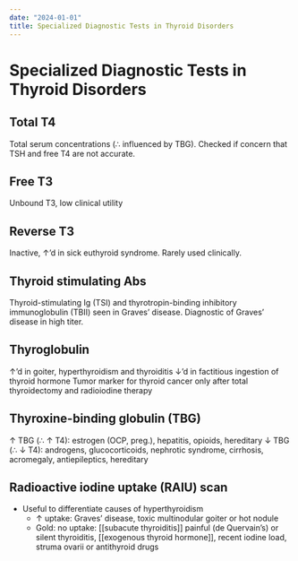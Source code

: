 ```yaml
---
date: "2024-01-01"
title: Specialized Diagnostic Tests in Thyroid Disorders
---
```



# Specialized Diagnostic Tests in Thyroid Disorders

## Total T4

Total serum concentrations (∴ influenced by TBG). Checked if concern that TSH and free T4 are not accurate.

## Free T3

Unbound T3, low clinical utility

## Reverse T3

Inactive, ↑’d in sick euthyroid syndrome. Rarely used clinically.

## Thyroid stimulating Abs

Thyroid-stimulating Ig (TSI) and thyrotropin-binding inhibitory immunoglobulin (TBII) seen in Graves’ disease. Diagnostic of Graves’ disease in high titer.

## Thyroglobulin

↑’d in goiter, hyperthyroidism and thyroiditis
↓’d in factitious ingestion of thyroid hormone
Tumor marker for thyroid cancer only after total thyroidectomy and radioiodine therapy

## Thyroxine-binding globulin (TBG)

↑ TBG (∴ ↑ T4): estrogen (OCP, preg.), hepatitis, opioids, hereditary
↓ TBG (∴ ↓ T4): androgens, glucocorticoids, nephrotic syndrome, cirrhosis, acromegaly, antiepileptics, hereditary

## Radioactive iodine uptake (RAIU) scan

- Useful to differentiate causes of hyperthyroidism
  - ↑ uptake: Graves’ disease, toxic multinodular goiter or hot nodule
  - Gold: no uptake: [[subacute thyroiditis]] painful (de Quervain’s) or silent thyroiditis, [[exogenous thyroid hormone]], recent iodine load, struma ovarii or antithyroid drugs
